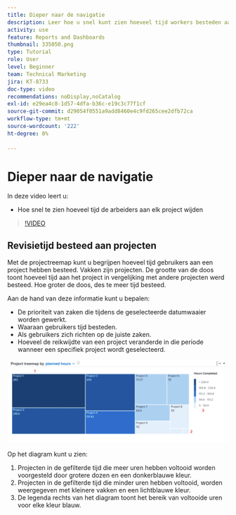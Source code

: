 ```yaml
---
title: Dieper naar de navigatie
description: Leer hoe u snel kunt zien hoeveel tijd workers besteden aan elk project in [!UICONTROL Enhanced Analytics] .
activity: use
feature: Reports and Dashboards
thumbnail: 335050.png
type: Tutorial
role: User
level: Beginner
team: Technical Marketing
jira: KT-8733
doc-type: video
recommendations: noDisplay,noCatalog
exl-id: e29ea4c8-1d57-4dfa-b36c-e19c3c77f1cf
source-git-commit: d29054f0551a9add8460e4c9fd265cee2dfb72ca
workflow-type: tm+mt
source-wordcount: '222'
ht-degree: 0%

---
```


# Dieper naar de navigatie

In deze video leert u:

* Hoe snel te zien hoeveel tijd de arbeiders aan elk project wijden

>[!VIDEO](https://video.tv.adobe.com/v/335050/?quality=12&learn=on)

## Revisietijd besteed aan projecten

Met de projectreemap kunt u begrijpen hoeveel tijd gebruikers aan een project hebben besteed. Vakken zijn projecten. De grootte van de doos toont hoeveel tijd aan het project in vergelijking met andere projecten werd besteed. Hoe groter de doos, des te meer tijd besteed.

Aan de hand van deze informatie kunt u bepalen:

* De prioriteit van zaken die tijdens de geselecteerde datumwaaier worden gewerkt.
* Waaraan gebruikers tijd besteden.
* Als gebruikers zich richten op de juiste zaken.
* Hoeveel de reikwijdte van een project veranderde in die periode wanneer een specifiek project wordt geselecteerd.

![ een beeld dat een projectlooppas met aantallen op gebieden toont die in hieronder kogels worden beschreven ](assets/section-2-7.png)

Op het diagram kunt u zien:

1. Projecten in de gefilterde tijd die meer uren hebben voltooid worden voorgesteld door grotere dozen en een donkerblauwe kleur.
1. Projecten in de gefilterde tijd die minder uren hebben voltooid, worden weergegeven met kleinere vakken en een lichtblauwe kleur.
1. De legenda rechts van het diagram toont het bereik van voltooide uren voor elke kleur blauw.
